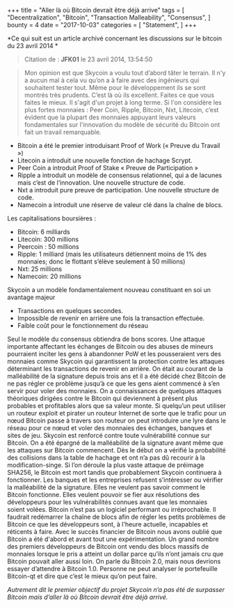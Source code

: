+++
title = "Aller là où Bitcoin devrait être déjà arrive"
tags = [
    "Decentralization",
    "Bitcoin",
    "Transaction Malleability",
    "Consensus",
]
bounty = 4
date = "2017-10-03"
categories = [
    "Statement",
]
+++

*Ce qui suit est un article archivé concernant les discussions sur le bitcoin du 23 avril 2014 *

> Citation de : **JFK01** le 23 avril 2014, 13:54:50

> Mon opinion est que Skycoin a voulu tout d’abord tâter le terrain. Il n'y a aucun mal à cela vu qu’on a à faire avec des ingénieurs qui souhaitent tester tout. Même pour le développement ils se sont montrés très prudents. C’est là où ils excellent. Faites ce que vous faites le mieux. Il s'agit d'un projet à long terme.
Si l'on considère les plus fortes monnaies : Peer Coin, Ripple, Bitcoin, Nxt, Litecoin, c’est évident que la plupart des monnaies appuyant leurs valeurs fondamentales sur l'innovation du modèle de sécurité du Bitcoin ont fait un travail remarquable.
 
- Bitcoin a été le premier introduisant Proof of Work (« Preuve du Travail »)
- Litecoin a introduit une nouvelle fonction de hachage Scrypt.
- Peer Coin a introduit Proof of Stake « Preuve de Participation »
- Ripple a introduit un modèle de consensus relationnel, qui a de lacunes mais c’est de l’innovation. Une nouvelle structure de code.
- Nxt a introduit pure preuve de participation. Une nouvelle structure de code.
- Namecoin a introduit une réserve de valeur clé dans la chaîne de blocs.
 
Les capitalisations boursières :
 
- Bitcoin: 6 milliards
- Litecoin: 300 millions
- Peercoin : 50 millions
- Ripple: 1 milliard (mais les utilisateurs détiennent moins de 1% des monnaies; donc le flottant s’élève seulement à 50 millions)
- Nxt: 25 millions
- Namecoin: 20 millions

Skycoin a un modèle fondamentalement nouveau constituant en soi un avantage majeur
- Transactions en quelques secondes.
- Impossible de revenir en arrière une fois la transaction effectuée.
- Faible coût pour le fonctionnement du réseau

Seul le modèle du consensus obtiendra de bons scores. Une attaque importante affectant les échanges de Bitcoin ou des abuses de mineurs pourraient inciter les gens à abandonner PoW et les pousseraient vers des monnaies comme Skycoin qui garantissent la protection contre les attaques déterminant les transactions de revenir en arrière.
On était au courant de la malléabilité de la signature depuis trois ans et il a été décidé chez Bitcoin de ne pas régler ce problème jusqu’à ce que les gens aient commencé à s’en servir pour voler des monnaies. On a connaissances de quelques attaques théoriques dirigées contre le Bitcoin qui deviennent à présent plus probables et profitables alors que sa valeur monte. Si quelqu’un peut utiliser un routeur exploit et pirater un routeur Internet de sorte que le trafic pour un nœud Bitcoin passe à travers son routeur on peut introduire une lyre dans le réseau pour ce nœud et voler des monnaies des échanges, banques et sites de jeu.
Skycoin est renforcé contre toute vulnérabilité connue sur Bitcoin. On a été épargné de la malléabilité de la signature avant même que les attaques sur Bitcoin commencent. Dès le début on a vérifié la probabilité des collisions dans la table de hachage et ont n’a pas dû recourir à la modification-singe. Si l’on déroule la plus vaste attaque de préimage SHA256, le Bitcoin est mort tandis que probablement Skycoin continuera à fonctionner.
Les banques et les entreprises refusent s’intéresser ou vérifier la malléabilité de la signature. Elles ne veulent pas savoir comment le Bitcoin fonctionne. Elles veulent pouvoir se fier aux résolutions des développeurs pour les vulnérabilités connues avant que les monnaies soient volées. Bitcoin n’est pas un logiciel performant ou irréprochable. Il faudrait redémarrer la chaîne de blocs afin de régler les petits problèmes de Bitcoin ce que les développeurs sont, à l'heure actuelle, incapables et réticents à faire.
Avec le succès financier de Bitcoin nous avons oublié que Bitcoin a été d'abord et avant tout une expérimentation. Un grand nombre des premiers développeurs de Bitcoin ont vendu des blocs massifs de monnaies lorsque le pris a atteint un dollar parce qu’ils n’ont jamais cru que Bitcoin pouvait aller aussi loin. On parle du Bitcoin 2.0, mais nous devrions essayer d’attendre à Bitcoin 1.0. Personne ne peut analyser le portefeuille Bitcoin-qt et dire que c’est le mieux qu’on peut faire.

*Autrement dit le premier objectif du projet Skycoin n’a pas été de surpasser Bitcoin mais d’aller là où Bitcoin devrait être déjà arrivé.*
